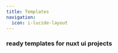 ```yaml
---
title: Templates
navigation:
  icon: i-lucide-layout
---
```


### ready templates for nuxt ui projects